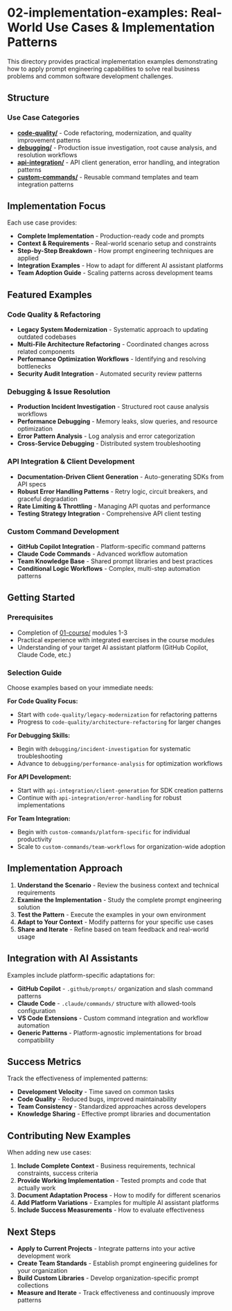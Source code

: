 # 02-implementation-examples: Real-World Use Cases & Implementation Patterns

This directory provides practical implementation examples demonstrating how to apply prompt engineering capabilities to solve real business problems and common software development challenges.

## Structure

### Use Case Categories

- **[code-quality/](./code-quality/)** - Code refactoring, modernization, and quality improvement patterns
- **[debugging/](./debugging/)** - Production issue investigation, root cause analysis, and resolution workflows  
- **[api-integration/](./api-integration/)** - API client generation, error handling, and integration patterns
- **[custom-commands/](./custom-commands/)** - Reusable command templates and team integration patterns

## Implementation Focus

Each use case provides:
- **Complete Implementation** - Production-ready code and prompts
- **Context & Requirements** - Real-world scenario setup and constraints
- **Step-by-Step Breakdown** - How prompt engineering techniques are applied
- **Integration Examples** - How to adapt for different AI assistant platforms
- **Team Adoption Guide** - Scaling patterns across development teams

## Featured Examples

### Code Quality & Refactoring
- **Legacy System Modernization** - Systematic approach to updating outdated codebases
- **Multi-File Architecture Refactoring** - Coordinated changes across related components
- **Performance Optimization Workflows** - Identifying and resolving bottlenecks
- **Security Audit Integration** - Automated security review patterns

### Debugging & Issue Resolution
- **Production Incident Investigation** - Structured root cause analysis workflows
- **Performance Debugging** - Memory leaks, slow queries, and resource optimization
- **Error Pattern Analysis** - Log analysis and error categorization
- **Cross-Service Debugging** - Distributed system troubleshooting

### API Integration & Client Development  
- **Documentation-Driven Client Generation** - Auto-generating SDKs from API specs
- **Robust Error Handling Patterns** - Retry logic, circuit breakers, and graceful degradation
- **Rate Limiting & Throttling** - Managing API quotas and performance
- **Testing Strategy Integration** - Comprehensive API client testing

### Custom Command Development
- **GitHub Copilot Integration** - Platform-specific command patterns
- **Claude Code Commands** - Advanced workflow automation
- **Team Knowledge Base** - Shared prompt libraries and best practices
- **Conditional Logic Workflows** - Complex, multi-step automation patterns

## Getting Started

### Prerequisites
- Completion of [01-course/](../01-course/) modules 1-3
- Practical experience with integrated exercises in the course modules
- Understanding of your target AI assistant platform (GitHub Copilot, Claude Code, etc.)

### Selection Guide
Choose examples based on your immediate needs:

**For Code Quality Focus:**
- Start with `code-quality/legacy-modernization` for refactoring patterns
- Progress to `code-quality/architecture-refactoring` for larger changes

**For Debugging Skills:**
- Begin with `debugging/incident-investigation` for systematic troubleshooting
- Advance to `debugging/performance-analysis` for optimization workflows

**For API Development:**
- Start with `api-integration/client-generation` for SDK creation patterns
- Continue with `api-integration/error-handling` for robust implementations

**For Team Integration:**
- Begin with `custom-commands/platform-specific` for individual productivity  
- Scale to `custom-commands/team-workflows` for organization-wide adoption

## Implementation Approach

1. **Understand the Scenario** - Review the business context and technical requirements
2. **Examine the Implementation** - Study the complete prompt engineering solution
3. **Test the Pattern** - Execute the examples in your own environment
4. **Adapt to Your Context** - Modify patterns for your specific use cases
5. **Share and Iterate** - Refine based on team feedback and real-world usage

## Integration with AI Assistants

Examples include platform-specific adaptations for:

- **GitHub Copilot** - `.github/prompts/` organization and slash command patterns
- **Claude Code** - `.claude/commands/` structure with allowed-tools configuration  
- **VS Code Extensions** - Custom command integration and workflow automation
- **Generic Patterns** - Platform-agnostic implementations for broad compatibility

## Success Metrics

Track the effectiveness of implemented patterns:
- **Development Velocity** - Time saved on common tasks
- **Code Quality** - Reduced bugs, improved maintainability
- **Team Consistency** - Standardized approaches across developers
- **Knowledge Sharing** - Effective prompt libraries and documentation

## Contributing New Examples

When adding new use cases:
1. **Include Complete Context** - Business requirements, technical constraints, success criteria
2. **Provide Working Implementation** - Tested prompts and code that actually work
3. **Document Adaptation Process** - How to modify for different scenarios
4. **Add Platform Variations** - Examples for multiple AI assistant platforms
5. **Include Success Measurements** - How to evaluate effectiveness

## Next Steps

- **Apply to Current Projects** - Integrate patterns into your active development work
- **Create Team Standards** - Establish prompt engineering guidelines for your organization  
- **Build Custom Libraries** - Develop organization-specific prompt collections
- **Measure and Iterate** - Track effectiveness and continuously improve patterns
